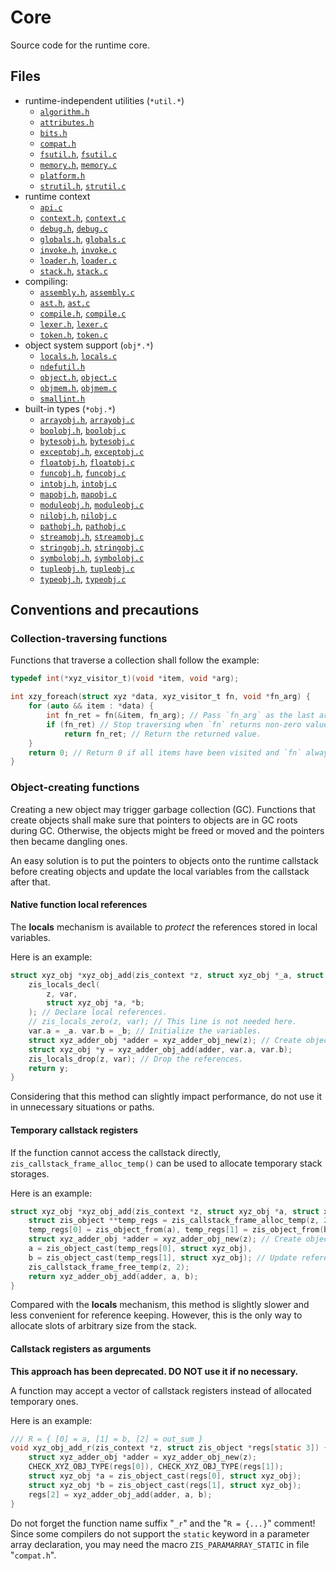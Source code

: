 # Core

Source code for the runtime core.

## Files

+ runtime-independent utilities (`*util.*`)
    - [`algorithm.h`](algorithm.h)
    - [`attributes.h`](attributes.h)
    - [`bits.h`](bits.h)
    - [`compat.h`](compat.h)
    - [`fsutil.h`](fsutil.h), [`fsutil.c`](fsutil.c)
    - [`memory.h`](memory.h), [`memory.c`](memory.c)
    - [`platform.h`](platform.h)
    - [`strutil.h`](strutil.h), [`strutil.c`](strutil.c)
+ runtime context
    - [`api.c`](api.c)
    - [`context.h`](context.h), [`context.c`](context.c)
    - [`debug.h`](debug.h), [`debug.c`](debug.c)
    - [`globals.h`](globals.h), [`globals.c`](globals.c)
    - [`invoke.h`](invoke.h), [`invoke.c`](invoke.c)
    - [`loader.h`](loader.h), [`loader.c`](loader.c)
    - [`stack.h`](stack.h), [`stack.c`](stack.c)
+ compiling:
    - [`assembly.h`](assembly.h), [`assembly.c`](assembly.c)
    - [`ast.h`](ast.h), [`ast.c`](ast.c)
    - [`compile.h`](compile.h), [`compile.c`](compile.c)
    - [`lexer.h`](lexer.h), [`lexer.c`](lexer.c)
    - [`token.h`](token.h), [`token.c`](token.c)
+ object system support (`obj*.*`)
    - [`locals.h`](locals.h), [`locals.c`](locals.c)
    - [`ndefutil.h`](ndefutil.h)
    - [`object.h`](object.h), [`object.c`](object.c)
    - [`objmem.h`](objmem.h), [`objmem.c`](objmem.c)
    - [`smallint.h`](smallint.h)
+ built-in types (`*obj.*`)
    - [`arrayobj.h`](arrayobj.h), [`arrayobj.c`](arrayobj.c)
    - [`boolobj.h`](boolobj.h), [`boolobj.c`](boolobj.c)
    - [`bytesobj.h`](bytesobj.h), [`bytesobj.c`](bytesobj.c)
    - [`exceptobj.h`](exceptobj.h), [`exceptobj.c`](exceptobj.c)
    - [`floatobj.h`](floatobj.h), [`floatobj.c`](floatobj.c)
    - [`funcobj.h`](funcobj.h), [`funcobj.c`](funcobj.c)
    - [`intobj.h`](intobj.h), [`intobj.c`](intobj.c)
    - [`mapobj.h`](mapobj.h), [`mapobj.c`](mapobj.c)
    - [`moduleobj.h`](moduleobj.h), [`moduleobj.c`](moduleobj.c)
    - [`nilobj.h`](nilobj.h), [`nilobj.c`](nilobj.c)
    - [`pathobj.h`](pathobj.h), [`pathobj.c`](pathobj.c)
    - [`streamobj.h`](streamobj.h), [`streamobj.c`](streamobj.c)
    - [`stringobj.h`](stringobj.h), [`stringobj.c`](stringobj.c)
    - [`symbolobj.h`](symbolobj.h), [`symbolobj.c`](symbolobj.c)
    - [`tupleobj.h`](tupleobj.h), [`tupleobj.c`](tupleobj.c)
    - [`typeobj.h`](typeobj.h), [`typeobj.c`](typeobj.c)

## Conventions and precautions

### Collection-traversing functions

Functions that traverse a collection shall follow the example:

```c
typedef int(*xyz_visitor_t)(void *item, void *arg);

int xzy_foreach(struct xyz *data, xyz_visitor_t fn, void *fn_arg) {
    for (auto && item : *data) {
        int fn_ret = fn(&item, fn_arg); // Pass `fn_arg` as the last argument.
        if (fn_ret) // Stop traversing when `fn` returns non-zero value.
            return fn_ret; // Return the returned value.
    }
    return 0; // Return 0 if all items have been visited and `fn` always returns 0.
}
```

### Object-creating functions

Creating a new object may trigger garbage collection (GC).
Functions that create objects shall make sure that
pointers to objects are in GC roots during GC.
Otherwise, the objects might be freed or moved
and the pointers then became dangling ones.

An easy solution is to put the pointers to objects onto the runtime callstack before creating objects
and update the local variables from the callstack after that.

#### Native function local references

The **locals** mechanism is available
to *protect* the references stored in local variables.

Here is an example:

```c
struct xyz_obj *xyz_obj_add(zis_context *z, struct xyz_obj *_a, struct xyz_obj *_b) {
    zis_locals_decl(
        z, var,
        struct xyz_obj *a, *b;
    ); // Declare local references.
    // zis_locals_zero(z, var); // This line is not needed here.
    var.a = _a. var.b = _b; // Initialize the variables.
    struct xyz_adder_obj *adder = xyz_adder_obj_new(z); // Create object.
    struct xyz_obj *y = xyz_adder_obj_add(adder, var.a, var.b);
    zis_locals_drop(z, var); // Drop the references.
    return y;
}
```

Considering that this method can slightly impact performance,
do not use it in unnecessary situations or paths.

#### Temporary callstack registers

If the function cannot access the callstack directly,
`zis_callstack_frame_alloc_temp()` can be used to allocate temporary stack storages.

Here is an example:

```c
struct xyz_obj *xyz_obj_add(zis_context *z, struct xyz_obj *a, struct xyz_obj *b) {
    struct zis_object **temp_regs = zis_callstack_frame_alloc_temp(z, 2);
    temp_regs[0] = zis_object_from(a), temp_regs[1] = zis_object_from(b); // Put onto stack.
    struct xyz_adder_obj *adder = xyz_adder_obj_new(z); // Create object.
    a = zis_object_cast(temp_regs[0], struct xyz_obj),
    b = zis_object_cast(temp_regs[1], struct xyz_obj); // Update references.
    zis_callstack_frame_free_temp(z, 2);
    return xyz_adder_obj_add(adder, a, b);
}
```

Compared with the **locals** mechanism,
this method is slightly slower and less convenient for reference keeping.
However, this is the only way to allocate slots of arbitrary size from the stack.

#### Callstack registers as arguments

**This approach has been deprecated. DO NOT use it if no necessary.**

A function may accept a vector of callstack registers
instead of allocated temporary ones.

Here is an example:

```c
/// R = { [0] = a, [1] = b, [2] = out_sum }
void xyz_obj_add_r(zis_context *z, struct zis_object *regs[static 3]) {
    struct xyz_adder_obj *adder = xyz_adder_obj_new(z);
    CHECK_XYZ_OBJ_TYPE(regs[0]), CHECK_XYZ_OBJ_TYPE(regs[1]);
    struct xyz_obj *a = zis_object_cast(regs[0], struct xyz_obj);
    struct xyz_obj *b = zis_object_cast(regs[1], struct xyz_obj);
    regs[2] = xyz_adder_obj_add(adder, a, b);
}
```

Do not forget the function name suffix "`_r`" and the "`R = {...}`" comment!
Since some compilers do not support the `static` keyword in a parameter array declaration,
you may need the macro `ZIS_PARAMARRAY_STATIC` in file "`compat.h`".

